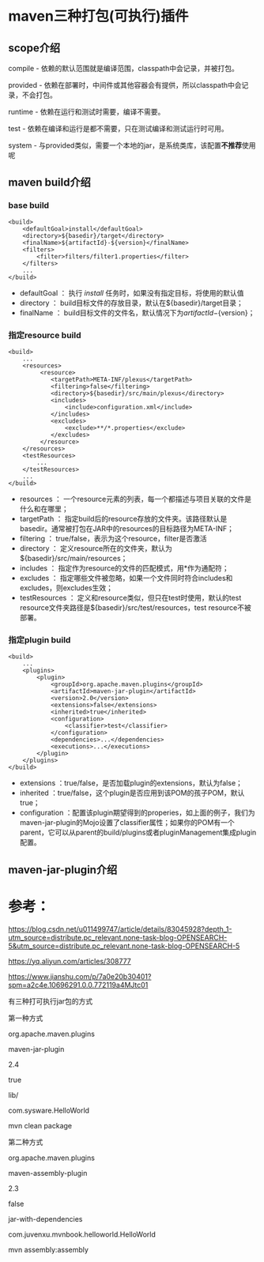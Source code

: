 # maven三种打包(可执行)插件

## scope介绍

compile - 依赖的默认范围就是编译范围，classpath中会记录，并被打包。

provided - 依赖在部署时，中间件或其他容器会有提供，所以classpath中会记录，不会打包。

runtime - 依赖在运行和测试时需要，编译不需要。

test - 依赖在编译和运行是都不需要，只在测试编译和测试运行时可用。

system - 与provided类似，需要一个本地的jar，是系统类库，该配置**不推荐**使用呢



## maven build介绍

### base build

```
<build>  
    <defaultGoal>install</defaultGoal>  
    <directory>${basedir}/target</directory>  
    <finalName>${artifactId}-${version}</finalName>  
    <filters>  
        <filter>filters/filter1.properties</filter>  
    </filters>  
    ...  
</build> 
```

- defaultGoal ： 执行 *install* 任务时，如果没有指定目标，将使用的默认值
- directory ： build目标文件的存放目录，默认在${basedir}/target目录；
- finalName ： build目标文件的文件名，默认情况下为${artifactId}-${version}；

### 指定resource build

```
<build>  
    ...  
    <resources>  
         <resource>  
            <targetPath>META-INF/plexus</targetPath>  
            <filtering>false</filtering>  
            <directory>${basedir}/src/main/plexus</directory>  
            <includes>  
                <include>configuration.xml</include>  
            </includes>  
            <excludes>  
                <exclude>**/*.properties</exclude>  
            </excludes>  
         </resource>  
    </resources>  
    <testResources>  
        ...  
    </testResources>  
    ...  
</build>  
```

- resources ： 一个resource元素的列表，每一个都描述与项目关联的文件是什么和在哪里；
- targetPath ： 指定build后的resource存放的文件夹。该路径默认是basedir。通常被打包在JAR中的resources的目标路径为META-INF；
- filtering ： true/false，表示为这个resource，filter是否激活
- directory ： 定义resource所在的文件夹，默认为${basedir}/src/main/resources；
- includes ： 指定作为resource的文件的匹配模式，用*作为通配符；
- excludes ： 指定哪些文件被忽略，如果一个文件同时符合includes和excludes，则excludes生效；
- testResources ： 定义和resource类似，但只在test时使用，默认的test resource文件夹路径是${basedir}/src/test/resources，test resource不被部署。



### 指定plugin build

```
<build>  
    ...  
    <plugins>  
        <plugin>  
            <groupId>org.apache.maven.plugins</groupId>  
            <artifactId>maven-jar-plugin</artifactId>  
            <version>2.0</version>  
            <extensions>false</extensions>  
            <inherited>true</inherited>  
            <configuration>  
                <classifier>test</classifier>  
            </configuration>  
            <dependencies>...</dependencies>  
            <executions>...</executions>  
        </plugin>  
    </plugins>  
</build>  
```

- extensions ：true/false，是否加载plugin的extensions，默认为false；
- inherited ：true/false，这个plugin是否应用到该POM的孩子POM，默认true；
- configuration ：配置该plugin期望得到的properies，如上面的例子，我们为maven-jar-plugin的Mojo设置了classifier属性；如果你的POM有一个parent，它可以从parent的build/plugins或者pluginManagement集成plugin配置。



## maven-jar-plugin介绍









# 参考：

https://blog.csdn.net/u011499747/article/details/83045928?depth_1-utm_source=distribute.pc_relevant.none-task-blog-OPENSEARCH-5&utm_source=distribute.pc_relevant.none-task-blog-OPENSEARCH-5



https://yq.aliyun.com/articles/308777





https://www.jianshu.com/p/7a0e20b30401?spm=a2c4e.10696291.0.0.772119a4MJtc01



有三种打可执行jar包的方式



第一种方式

<plugin>

<groupId>org.apache.maven.plugins</groupId>

<artifactId>maven-jar-plugin</artifactId>

<version>2.4</version>

<configuration>

<archive>

<manifest>

<addClasspath>true</addClasspath>

<classpathPrefix>lib/</classpathPrefix>

<mainClass>com.sysware.HelloWorld</mainClass>

</manifest>

</archive>

</configuration>

</plugin>  

 

mvn clean package

 

第二种方式

<plugin>  

<groupId>org.apache.maven.plugins</groupId>

<artifactId>maven-assembly-plugin</artifactId>

<version>2.3</version>

<configuration>

<appendAssemblyId>false</appendAssemblyId>

<descriptorRefs>

<descriptorRef>jar-with-dependencies</descriptorRef>

</descriptorRefs>

<archive>

<manifest>

<mainClass>com.juvenxu.mvnbook.helloworld.HelloWorld</mainClass>

</manifest>

</archive>

</configuration>

</plugin>  

 

mvn assembly:assembly